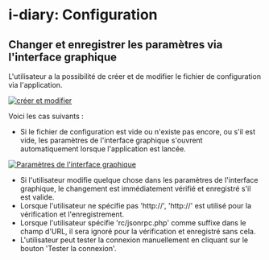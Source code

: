 # i-diary: Configuration

Changer et enregistrer les paramètres via l'interface graphique
--------------------------------

L'utilisateur a la possibilité de créer et de modifier le fichier de configuration via l'application.

[![créer et modifier](../../assets/images/en/i-doit-pro-add-ons/i-diary/configuration/1-idconf.png)](../../assets/images/en/i-doit-pro-add-ons/i-diary/configuration/1-idconf.png)

Voici les cas suivants :

*   Si le fichier de configuration est vide ou n'existe pas encore, ou s'il est vide, les paramètres de l'interface graphique s'ouvrent automatiquement lorsque l'application est lancée.

[![Paramètres de l'interface graphique](../../assets/images/en/i-doit-pro-add-ons/i-diary/configuration/1-idconf.png)](../../assets/images/en/i-doit-pro-add-ons/i-diary/configuration/1-idconf.png)

*   Si l'utilisateur modifie quelque chose dans les paramètres de l'interface graphique, le changement est immédiatement vérifié et enregistré s'il est valide.
*   Lorsque l'utilisateur ne spécifie pas 'http://', 'http://' est utilisé pour la vérification et l'enregistrement.
*   Lorsque l'utilisateur spécifie 'rc/jsonrpc.php' comme suffixe dans le champ d'URL, il sera ignoré pour la vérification et enregistré sans cela.
*   L'utilisateur peut tester la connexion manuellement en cliquant sur le bouton 'Tester la connexion'.
